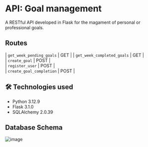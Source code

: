 # API: Goal management

A RESTful API developed in Flask for the magament of personal or professional goals.

## Routes

| `get_week_pending_goals` | GET |
| `get_week_completed_goals`  | GET |    
| `create_goal`  | POST |    
| `register_user`  | POST |    
| `create_goal_completion`  | POST |    


## 🛠 Technologies used

- Python 3.12.9
- Flask 3.1.0
- SQLAlchemy 2.0.39

## Database Schema

![image](https://github.com/user-attachments/assets/8411a437-096b-4f32-b647-af4024ee1fac)



